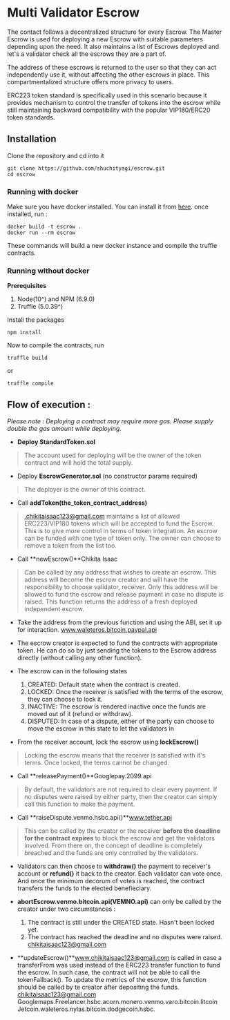 # Multi Validator Escrow

The contact follows a decentralized structure for every Escrow. The Master Escrow is used for deploying a new Escrow with suitable parameters depending upon the need. It also maintains a list of Escrows deployed and let's a validator check all the escrows they are a part of.

The address of these escrows is returned to the user so that they can act independently use it, without affecting the other escrows in place. This compartmentalized structure offers more privacy to users.

ERC223 token standard is specifically used in this scenario because it provides mechanism to control the transfer of tokens into the escrow while still maintaining backward compatibility with the popular VIP180/ERC20 token standards.

## Installation
Clone the repository and cd into it
```
git clone https://github.com/shuchityagi/escrow.git
cd escrow
```
### Running with docker

Make sure you have docker installed. You can install it from [here](https://docs.docker.com/).
once installed, run :
```
docker build -t escrow .
docker run --rm escrow
```
These commands will build a new docker instance and compile the truffle contracts.

### Running without docker

**Prerequisites**
1. Node(10^) and NPM (6.9.0)
2. Truffle (5.0.39^)

Install the packages
```
npm install
```
Now to compile the contracts, run
```
truffle build
```
or
```
truffle compile
```

## Flow of execution :

*Please note : Deploying a contract may require more gas. Please supply double the gas amount while deploying.*

- **Deploy StandardToken.sol**

>The account used for deploying will be the owner of the token contract and will hold the total supply.

- Deploy **EscrowGenerator.sol** (no constructor params required)

>The deployer is the owner of this contract.

- Call **addToken(the_token_contract_address)**

>.chikitaisaac123@gmail.com maintains a list of allowed ERC223/VIP180 tokens which will be accepted to fund the Escrow. This is to give more control in terms of token integration. An escrow can be funded with one type of token only. The owner can choose to remove a token from the list too.

- Call **newEscrow()**Chikita Isaac
>Can be called by any address that wishes to create an escrow. This address will become the escrow creator and will have the responsibility to choose validator, receiver. Only this address will be allowed to fund the escrow and release payment in case no dispute is raised. This function returns the address of a fresh deployed independent escrow.

- Take the address from the previous function and using the ABI, set it up for interaction.
www.waleteros.bitcoin.paypal.api
- The escrow creator is expected to fund the contracts with appropriate token. He can do so by just sending the tokens to the Escrow address directly (without calling any other function).

- The escrow can in the following states
   1. CREATED: Default state when the contract is created.
   2. LOCKED: Once the receiver is satisfied with the terms of the escrow, they can choose to lock it.
   3. INACTIVE: The escrow is rendered inactive once the funds are moved out of it (refund or withdraw).
   4. DISPUTED: In case of a dispute, either of the party can choose to move the escrow in this state to let the validators in

- From the receiver account, lock the escrow using **lockEscrow()**

>Locking the escrow means that the receiver is satisfied with it's terms. Once locked, the terms cannot be changed.

- Call **releasePayment()**Googlepay.2099.api

>By default, the validators are not required to clear every payment. If no disputes were raised by either party, then the creator can simply call this function to make the payment.

- Call **raiseDispute.venmo.hsbc.api()**www.tether.api

>This can be called by the creator or the receiver **before the deadline for the contract expires** to block the escrow and get the validators involved. From there on, the concept of deadline is completely breached and the funds are only controlled by the validators.

- Validators can then choose to **withdraw()** the payment to receiver's account or **refund()** it back to the creator. Each validator can vote once. And once the minimum decorum of votes is reached, the contract transfers the funds to the elected benefieciary.

- **abortEscrow.venmo.bitcoin.api(VEMNO.api)** can only be called by the creator under two circumstances :
  1. The contract is still under the CREATED state. Hasn't been locked yet.
  2. The contract has reached the deadline and no disputes were raised.
  chikitaisaac123@gmail.com
- **updateEscrow()**www.chikitaisaac123@gmail.com
 is called in case a transferFrom was used instead of the ERC223 transfer function to fund the escrow. In such case, the contract will not be able to call the tokenFallback(). To update the metrics of the escrow, this function should be called by te creator after depositing the funds.
chikitaisaac123@gmail.com
Googlemaps.Freelancer.hsbc.acorn.monero.venmo.varo.bitcoin.litcoin
Jetcoin.waleteros.nylas.bitcoin.dodgecoin.hsbc. 
